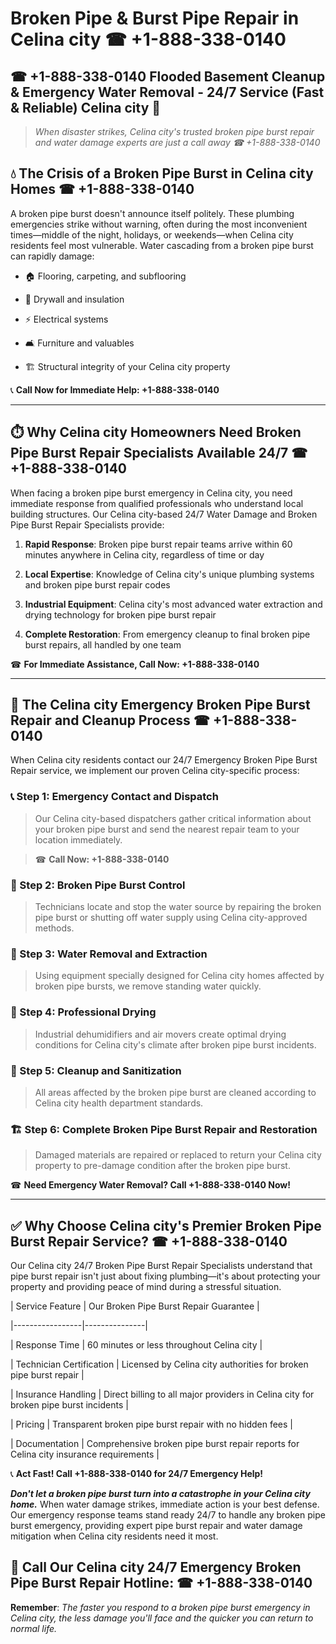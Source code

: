 # Broken Pipe & Burst Pipe Repair in Celina city ☎ +1-888-338-0140  
## ☎ +1-888-338-0140 Flooded Basement Cleanup & Emergency Water Removal - 24/7 Service (Fast & Reliable) Celina city 🚨  

> *When disaster strikes, Celina city's trusted broken pipe burst repair and water damage experts are just a call away ☎ +1-888-338-0140*  

## 💧 The Crisis of a Broken Pipe Burst in Celina city Homes ☎ +1-888-338-0140  

A broken pipe burst doesn't announce itself politely. These plumbing emergencies strike without warning, often during the most inconvenient times—middle of the night, holidays, or weekends—when Celina city residents feel most vulnerable. Water cascading from a broken pipe burst can rapidly damage:  

* 🏠 Flooring, carpeting, and subflooring  
* 🧱 Drywall and insulation  
* ⚡ Electrical systems  
* 🛋️ Furniture and valuables  
* 🏗️ Structural integrity of your Celina city property  

📞 **Call Now for Immediate Help: +1-888-338-0140**  

---  

## ⏱️ Why Celina city Homeowners Need Broken Pipe Burst Repair Specialists Available 24/7 ☎ +1-888-338-0140  

When facing a broken pipe burst emergency in Celina city, you need immediate response from qualified professionals who understand local building structures. Our Celina city-based 24/7 Water Damage and Broken Pipe Burst Repair Specialists provide:  

1. **Rapid Response**: Broken pipe burst repair teams arrive within 60 minutes anywhere in Celina city, regardless of time or day  
2. **Local Expertise**: Knowledge of Celina city's unique plumbing systems and broken pipe burst repair codes  
3. **Industrial Equipment**: Celina city's most advanced water extraction and drying technology for broken pipe burst repair  
4. **Complete Restoration**: From emergency cleanup to final broken pipe burst repairs, all handled by one team  

☎ **For Immediate Assistance, Call Now: +1-888-338-0140**  

---  

## 🔧 The Celina city Emergency Broken Pipe Burst Repair and Cleanup Process ☎ +1-888-338-0140  

When Celina city residents contact our 24/7 Emergency Broken Pipe Burst Repair service, we implement our proven Celina city-specific process:  

### 📞 Step 1: Emergency Contact and Dispatch  
> Our Celina city-based dispatchers gather critical information about your broken pipe burst and send the nearest repair team to your location immediately.  
> ☎ **Call Now: +1-888-338-0140**  

### 🚿 Step 2: Broken Pipe Burst Control  
> Technicians locate and stop the water source by repairing the broken pipe burst or shutting off water supply using Celina city-approved methods.  

### 🌊 Step 3: Water Removal and Extraction  
> Using equipment specially designed for Celina city homes affected by broken pipe bursts, we remove standing water quickly.  

### 💨 Step 4: Professional Drying  
> Industrial dehumidifiers and air movers create optimal drying conditions for Celina city's climate after broken pipe burst incidents.  

### 🧼 Step 5: Cleanup and Sanitization  
> All areas affected by the broken pipe burst are cleaned according to Celina city health department standards.  

### 🏗️ Step 6: Complete Broken Pipe Burst Repair and Restoration  
> Damaged materials are repaired or replaced to return your Celina city property to pre-damage condition after the broken pipe burst.  

☎ **Need Emergency Water Removal? Call +1-888-338-0140 Now!**  

---  

## ✅ Why Choose Celina city's Premier Broken Pipe Burst Repair Service? ☎ +1-888-338-0140  

Our Celina city 24/7 Broken Pipe Burst Repair Specialists understand that pipe burst repair isn't just about fixing plumbing—it's about protecting your property and providing peace of mind during a stressful situation.  

| Service Feature | Our Broken Pipe Burst Repair Guarantee |  
|-----------------|---------------|  
| Response Time | 60 minutes or less throughout Celina city |  
| Technician Certification | Licensed by Celina city authorities for broken pipe burst repair |  
| Insurance Handling | Direct billing to all major providers in Celina city for broken pipe burst incidents |  
| Pricing | Transparent broken pipe burst repair with no hidden fees |  
| Documentation | Comprehensive broken pipe burst repair reports for Celina city insurance requirements |  

📞 **Act Fast! Call +1-888-338-0140 for 24/7 Emergency Help!**  

***Don't let a broken pipe burst turn into a catastrophe in your Celina city home.*** When water damage strikes, immediate action is your best defense. Our emergency response teams stand ready 24/7 to handle any broken pipe burst emergency, providing expert pipe burst repair and water damage mitigation when Celina city residents need it most.  

## 📱 Call Our Celina city 24/7 Emergency Broken Pipe Burst Repair Hotline: ☎ +1-888-338-0140  

**Remember**: *The faster you respond to a broken pipe burst emergency in Celina city, the less damage you'll face and the quicker you can return to normal life.*